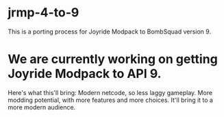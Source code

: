 # jrmp-4-to-9
This is a porting process for Joyride Modpack to BombSquad version 9.

# We are currently working on getting Joyride Modpack to API 9. 
Here's what this'll bring:
Modern netcode, so less laggy gameplay.
More modding potential, with more features and more choices.
It'll bring it to a more modern audience.

